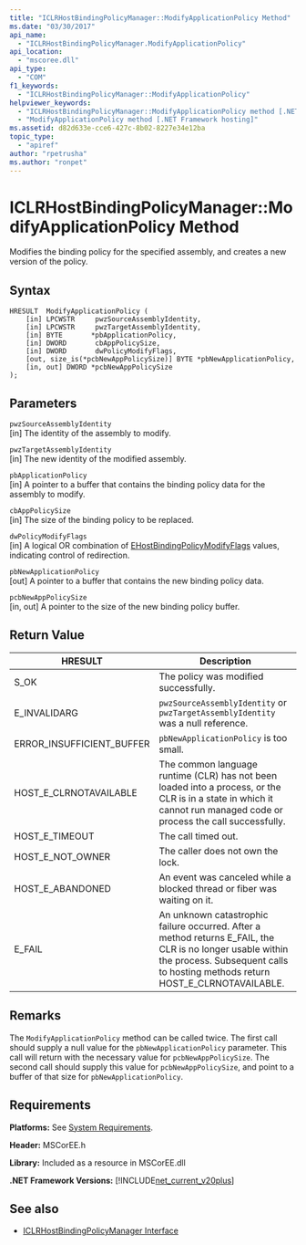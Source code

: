 ```yaml
---
title: "ICLRHostBindingPolicyManager::ModifyApplicationPolicy Method"
ms.date: "03/30/2017"
api_name: 
  - "ICLRHostBindingPolicyManager.ModifyApplicationPolicy"
api_location: 
  - "mscoree.dll"
api_type: 
  - "COM"
f1_keywords: 
  - "ICLRHostBindingPolicyManager::ModifyApplicationPolicy"
helpviewer_keywords: 
  - "ICLRHostBindingPolicyManager::ModifyApplicationPolicy method [.NET Framework hosting]"
  - "ModifyApplicationPolicy method [.NET Framework hosting]"
ms.assetid: d82d633e-cce6-427c-8b02-8227e34e12ba
topic_type: 
  - "apiref"
author: "rpetrusha"
ms.author: "ronpet"
---
```

# ICLRHostBindingPolicyManager::ModifyApplicationPolicy Method
Modifies the binding policy for the specified assembly, and creates a new version of the policy.  
  
## Syntax  
  
```  
HRESULT  ModifyApplicationPolicy (  
    [in] LPCWSTR     pwzSourceAssemblyIdentity,   
    [in] LPCWSTR     pwzTargetAssemblyIdentity,  
    [in] BYTE       *pbApplicationPolicy,  
    [in] DWORD       cbAppPolicySize,  
    [in] DWORD       dwPolicyModifyFlags,  
    [out, size_is(*pcbNewAppPolicySize)] BYTE *pbNewApplicationPolicy,   
    [in, out] DWORD *pcbNewAppPolicySize  
);  
```  
  
## Parameters  
 `pwzSourceAssemblyIdentity`  
 [in] The identity of the assembly to modify.  
  
 `pwzTargetAssemblyIdentity`  
 [in] The new identity of the modified assembly.  
  
 `pbApplicationPolicy`  
 [in] A pointer to a buffer that contains the binding policy data for the assembly to modify.  
  
 `cbAppPolicySize`  
 [in] The size of the binding policy to be replaced.  
  
 `dwPolicyModifyFlags`  
 [in] A logical OR combination of [EHostBindingPolicyModifyFlags](../../../../docs/framework/unmanaged-api/hosting/ehostbindingpolicymodifyflags-enumeration.md) values, indicating control of redirection.  
  
 `pbNewApplicationPolicy`  
 [out] A pointer to a buffer that contains the new binding policy data.  
  
 `pcbNewAppPolicySize`  
 [in, out] A pointer to the size of the new binding policy buffer.  
  
## Return Value  
  
|HRESULT|Description|  
|-------------|-----------------|  
|S_OK|The policy was modified successfully.|  
|E_INVALIDARG|`pwzSourceAssemblyIdentity` or `pwzTargetAssemblyIdentity` was a null reference.|  
|ERROR_INSUFFICIENT_BUFFER|`pbNewApplicationPolicy` is too small.|  
|HOST_E_CLRNOTAVAILABLE|The common language runtime (CLR) has not been loaded into a process, or the CLR is in a state in which it cannot run managed code or process the call successfully.|  
|HOST_E_TIMEOUT|The call timed out.|  
|HOST_E_NOT_OWNER|The caller does not own the lock.|  
|HOST_E_ABANDONED|An event was canceled while a blocked thread or fiber was waiting on it.|  
|E_FAIL|An unknown catastrophic failure occurred. After a method returns E_FAIL, the CLR is no longer usable within the process. Subsequent calls to hosting methods return HOST_E_CLRNOTAVAILABLE.|  
  
## Remarks  
 The `ModifyApplicationPolicy` method can be called twice. The first call should supply a null value for the `pbNewApplicationPolicy` parameter. This call will return with the necessary value for `pcbNewAppPolicySize`. The second call should supply this value for `pcbNewAppPolicySize`, and point to a buffer of that size for `pbNewApplicationPolicy`.  
  
## Requirements  
 **Platforms:** See [System Requirements](../../../../docs/framework/get-started/system-requirements.md).  
  
 **Header:** MSCorEE.h  
  
 **Library:** Included as a resource in MSCorEE.dll  
  
 **.NET Framework Versions:** [!INCLUDE[net_current_v20plus](../../../../includes/net-current-v20plus-md.md)]  
  
## See also
- [ICLRHostBindingPolicyManager Interface](../../../../docs/framework/unmanaged-api/hosting/iclrhostbindingpolicymanager-interface.md)
